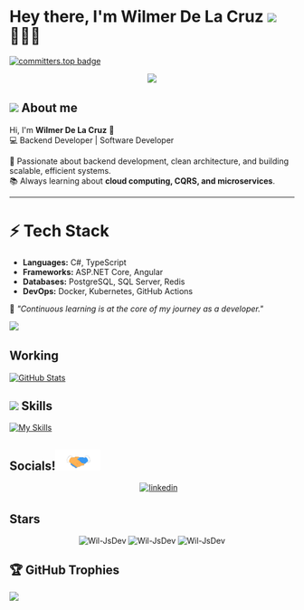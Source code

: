 # Hey there, I'm Wilmer De La Cruz <img src="https://upload.wikimedia.org/wikipedia/commons/thumb/e/e4/Twitter_Verified_Badge.svg/800px-Twitter_Verified_Badge.svg.png" height="20px"/> 👨🏽‍💻
[![committers.top badge](https://user-badge.committers.top/dominican_republic_private/Wil-JsDev.svg)](https://user-badge.committers.top/dominican_republic_private/Wil-JsDev)

<p align="center">
  <a href="https://github.com/DenverCoder1/readme-typing-svg"><img src="https://readme-typing-svg.herokuapp.com?lines=Software+Developer;Backend+Developer;Increasing%20my%20learning&center=true&width=500&height=50"></a>
</p>

## <picture><img src = "https://github.com/7oSkaaa/7oSkaaa/blob/main/Images/about_me.gif?raw=true" width = 50px></picture> About me

Hi, I'm **Wilmer De La Cruz** 👋  
💻 Backend Developer | Software Developer  

🚀 Passionate about backend development, clean architecture, and building scalable, efficient systems.  
📚 Always learning about **cloud computing, CQRS, and microservices**.  

---

# ⚡ Tech Stack

- **Languages:** C#, TypeScript  
- **Frameworks:** ASP.NET Core, Angular  
- **Databases:** PostgreSQL, SQL Server, Redis  
- **DevOps:** Docker, Kubernetes, GitHub Actions  

🌱 *"Continuous learning is at the core of my journey as a developer."*  

<img src="https://user-images.githubusercontent.com/73097560/115834477-dbab4500-a447-11eb-908a-139a6edaec5c.gif">

<h2 align="left">Working</h2>

<div>
  <p align="left">
    <a href="https://github.com/Wil-JsDev/MetaBond-Backend">
      <img src="https://github-readme-stats.vercel.app/api/pin/?username=Wil-JsDev&repo=MetaBond-Backend&theme=tokyonight" alt="GitHub Stats" />
    </a>
  </p>
</div>

## <img src="https://media2.giphy.com/media/QssGEmpkyEOhBCb7e1/giphy.gif?cid=ecf05e47a0n3gi1bfqntqmob8g9aid1oyj2wr3ds3mg700bl&rid=giphy.gif" width ="25"><b> Skills</b>
[![My Skills](https://skillicons.dev/icons?i=cs,dotnet,css,html,ts,postgres,redis,mongodb,docker,githubactions,kubernetes,angular)](https://skillicons.dev)

## <b>Socials!</b><img src="https://github.com/0xAbdulKhalid/0xAbdulKhalid/raw/main/assets/mdImages/handshake.gif" width ="80">

<div align='center'>
<ul>
<a href="https://www.linkedin.com/in/wilmer-jose-de-la-cruz-22919925a/" target="_blank">
<img src="https://img.shields.io/badge/linkedin:  Wilmer De La Cruz-%2300acee.svg?color=405DE6&style=for-the-badge&logo=linkedin&logoColor=white" alt=linkedin style="margin-bottom: 5px;"/>
</a>
</ul>
</div>

<h2 align="left">Stars</h2> 

<div align="center">
  <img height="180em" src="https://github-readme-stats.vercel.app/api/top-langs/?username=Wil-JsDev&layout=compact&theme=tokyonight" alt="Wil-JsDev" />
  <img height="180em" src="https://github-readme-stats.vercel.app/api?username=Wil-JsDev&show_icons=true&locale=en&theme=tokyonight" alt="Wil-JsDev" />
  <img height="180em" src="https://github-readme-streak-stats.herokuapp.com/?user=Wil-JsDev&theme=tokyonight" alt="Wil-JsDev" />
</div>

## 🏆 GitHub Trophies
![](https://github-profile-trophy.vercel.app/?username=Wil-JsDev&theme=nord&no-frame=false&no-bg=true&margin-w=4)

<!-- Proudly created with GPRM ( https://gprm.itsvg.in ) -->
